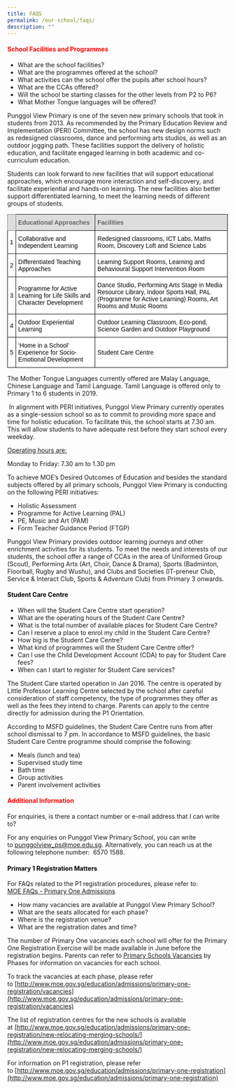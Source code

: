 ```yaml
---
title: FAQS
permalink: /our-school/faqs/
description: ""
---
```

<h4 style="color:red" >School Facilities and Programmes</h4>

*   What are the school facilities?
*   What are the programmes offered at the school?
*   What activities can the school offer the pupils after school hours?
*   What are the CCAs offered?
*   Will the school be starting classes for the other levels from P2 to P6?
*   What Mother Tongue languages will be offered?

Punggol View Primary is one of the seven new primary schools that took in students from 2013. As recommended by the Primary Education Review and Implementation (PERI) Committee, the school has new design norms such as redesigned classrooms, dance and performing arts studios, as well as an outdoor jogging path. These facilities support the delivery of holistic education, and facilitate engaged learning in both academic and co-curriculum education.

Students can look forward to new facilities that will support educational approaches, which encourage more interaction and self-discovery, and facilitate experiential and hands-on learning. The new facilities also better support differentiated learning, to meet the learning needs of different groups of students.

  
<style type="text/css">
.tg  {border-collapse:collapse;border-spacing:0;}
.tg td{border-color:black;border-style:solid;border-width:1px;font-family:Arial, sans-serif;font-size:14px;
  overflow:hidden;padding:10px 5px;word-break:normal;}
.tg th{border-color:black;border-style:solid;border-width:1px;font-family:Arial, sans-serif;font-size:14px;
  font-weight:normal;overflow:hidden;padding:10px 5px;word-break:normal;}
.tg .tg-9x31{background-color:#FFF;color:#050505;text-align:left;vertical-align:middle}
.tg .tg-fma3{background-color:#FFF;color:#050505;text-align:center;vertical-align:middle}
.tg .tg-e14l{background-color:#DDD;color:#666;font-weight:bold;text-align:left;vertical-align:top}
.tg .tg-s6wz{background-color:#FFF;color:#050505;text-align:left;vertical-align:top}
.tg .tg-ky7k{background-color:#DDD;border-color:inherit;color:#666;font-weight:bold;text-align:left;vertical-align:top}
</style>
<table class="tg">
<thead>
  <tr>
    <th class="tg-ky7k"></th>
    <th class="tg-e14l"><span style="color:#666;background-color:#DDD">Educational Approaches</span></th>
    <th class="tg-e14l"><span style="color:#666;background-color:#DDD">Facilities</span></th>
  </tr>
</thead>
<tbody>
  <tr>
    <td class="tg-fma3">1</td>
    <td class="tg-9x31">Collaborative and Independent Learning</td>
    <td class="tg-9x31">Redesigned classrooms, ICT Labs, Maths Room, Discovery Loft and Science Labs </td>
  </tr>
  <tr>
    <td class="tg-fma3">2</td>
    <td class="tg-9x31">Differentiated Teaching Approaches           </td>
    <td class="tg-9x31">Learning Support Rooms, Learning and Behavioural Support Intervention Room</td>
  </tr>
  <tr>
    <td class="tg-fma3">3 </td>
    <td class="tg-9x31">Programme for Active Learning for Life Skills and Character Development</td>
    <td class="tg-9x31">Dance Studio, Performing Arts Stage in Media Resource Library, Indoor Sports Hall, PAL (Programme for Active Learning) Rooms, Art Rooms and Music Rooms</td>
  </tr>
  <tr>
    <td class="tg-fma3">4</td>
    <td class="tg-9x31"> Outdoor Experiential Learning</td>
    <td class="tg-s6wz">Outdoor Learning Classroom, Eco-pond, Science Garden and Outdoor Playground</td>
  </tr>
  <tr>
    <td class="tg-fma3">5 </td>
    <td class="tg-9x31"> ‘Home in a School’ Experience for Socio-Emotional Development</td>
    <td class="tg-9x31">Student Care Centre </td>
  </tr>
</tbody>
</table>
  

The Mother Tongue Languages currently offered are Malay Language, Chinese Language and Tamil Language. Tamil Language is offered only to Primary 1 to 6 students in 2019.

 In alignment with PERI initiatives, Punggol View Primary currently operates as a single-session school so as to commit to providing more space and time for holistic education. To facilitate this, the school starts at 7.30 am. This will allow students to have adequate rest before they start school every weekday.

<p><u>Operating hours are:</u></p>

Monday to Friday: 7.30 am to 1.30 pm  


To achieve MOE’s Desired Outcomes of Education and besides the standard subjects offered by all primary schools, Punggol View Primary is conducting on the following PERI initiatives:

*   Holistic Assessment
*   Programme for Active Learning (PAL)
*   PE, Music and Art (PAM)
*   Form Teacher Guidance Period (FTGP)

Punggol View Primary provides outdoor learning journeys and other enrichment activities for its students. To meet the needs and interests of our students, the school offer a range of CCAs in the area of Uniformed Group (Scout), Performing Arts (Art, Choir, Dance & Drama), Sports (Badminton, Floorball, Rugby and Wushu), and Clubs and Societies (IT-preneur Club, Service & Interact Club, Sports & Adventure Club) from Primary 3 onwards.  

<h4 style="color:black" >Student Care Centre</h4>


*   When will the Student Care Centre start operation?
*   What are the operating hours of the Student Care Centre?
*   What is the total number of available places for Student Care Centre?
*   Can I reserve a place to enrol my child in the Student Care Centre?
*   How big is the Student Care Centre?
*   What kind of programmes will the Student Care Centre offer?
*   Can I use the Child Development Account (CDA) to pay for Student Care fees?
*   When can I start to register for Student Care services?

The Student Care started operation in Jan 2016. The centre is operated by Little Professor Learning Centre selected by the school after careful consideration of staff competency, the type of programmes they offer as well as the fees they intend to charge. Parents can apply to the centre directly for admission during the P1 Orientation. 

  
According to MSFD guidelines, the Student Care Centre runs from after school dismissal to 7 pm. In accordance to MSFD guidelines, the basic Student Care Centre programme should comprise the following:

  
*   Meals (lunch and tea)
*   Supervised study time
*   Bath time
*   Group activities
*   Parent involvement activities

<h4 style="color:red" >Additional Information</h4>

For enquiries, is there a contact number or e-mail address that I can write to?

  

For any enquiries on Punggol View Primary School, you can write to [punggolview\_ps@moe.edu.sg](mailto:punggolview_ps@moe.edu.sg). Alternatively, you can reach us at the following telephone number:  6570 1588.

<h4 style="color:black" >Primary 1 Registration Matters</h4>  

For FAQs related to the P1 registration procedures, please refer to: <br>
[MOE FAQs - Primary One Admissions](http://www.ifaq.gov.sg/MOE/apps/fcd_faqmain.aspx#TOPIC_5284)

*   How many vacancies are available at Punggol View Primary School?
*   What are the seats allocated for each phase?
*   Where is the registration venue?
*   What are the registration dates and time?

  

The number of Primary One vacancies each school will offer for the Primary One Registration Exercise will be made available in June before the registration begins. Parents can refer to [Primary Schools Vacancies](http://www.moe.gov.sg/education/admissions/primary-one-registration/vacancies) by Phases for information on vacancies for each school. 

  

To track the vacancies at each phase, please refer to [http://www.moe.gov.sg/education/admissions/primary-one-registration/vacancies](http://www.moe.gov.sg/education/admissions/primary-one-registration/vacancies)

  

The list of registration centres for the new schools is available at [http://www.moe.gov.sg/education/admissions/primary-one-registration/new-relocating-merging-schools/](http://www.moe.gov.sg/education/admissions/primary-one-registration/new-relocating-merging-schools/)

  

For information on P1 registration, please refer to [http://www.moe.gov.sg/education/admissions/primary-one-registration](http://www.moe.gov.sg/education/admissions/primary-one-registration)